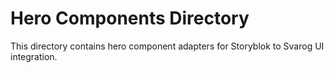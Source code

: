 # Hero Components Directory

This directory contains hero component adapters for Storyblok to Svarog UI integration.
